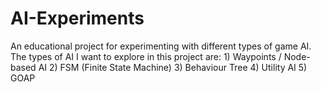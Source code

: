 # AI-Experiments
An educational project for experimenting with different types of game AI. The types of AI I want to explore in this project are: 1) Waypoints / Node-based AI 2) FSM (Finite State Machine) 3) Behaviour Tree 4) Utility AI 5) GOAP
